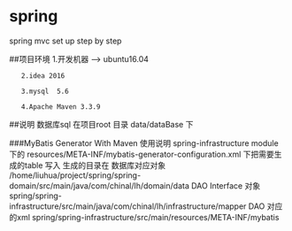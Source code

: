 # spring
spring mvc set up step by step

##项目环境
       1.开发机器 --> ubuntu16.04

       2.idea 2016

       3.mysql  5.6

       4.Apache Maven 3.3.9

##说明
  数据库sql 在项目root 目录 data/dataBase 下

  ###MyBatis Generator With Maven  使用说明
        spring-infrastructure module 下的 resources/META-INF/mybatis-generator-configuration.xml  下把需要生成的table 写入
        生成的目录在
        数据库对应对象             /home/liuhua/project/spring/spring-domain/src/main/java/com/chinal/lh/domain/data
        DAO Interface 对象       spring/spring-infrastructure/src/main/java/com/chinal/lh/infrastructure/mapper
        DAO 对应的xml              spring/spring-infrastructure/src/main/resources/META-INF/mybatis







